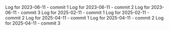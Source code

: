 Log for 2023-06-11 - commit 1
Log for 2023-06-11 - commit 2
Log for 2023-06-11 - commit 3
Log for 2025-02-11 - commit 1
Log for 2025-02-11 - commit 2
Log for 2025-04-11 - commit 1
Log for 2025-04-11 - commit 2
Log for 2025-04-11 - commit 3
